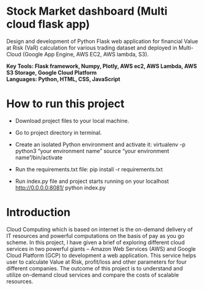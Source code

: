 # Stock Market dashboard (Multi cloud flask app)

Design and development of Python Flask web application for financial Value
at Risk (VaR) calculation for various trading dataset and deployed in Multi-Cloud (Google App
Engine, AWS EC2, AWS lambda, S3).</br>

**Key Tools: Flask framework, Numpy, Plotly, AWS ec2, AWS Lambda, AWS S3 Storage, Google Cloud Platform**</br>
**Languages: Python, HTML, CSS, JavaScript**<br>

# How to run this project 
* Download project files to your local machine.
* Go to project directory in terminal. 
* Create an isolated Python environment and activate it:
    virtualenv -p python3 “your environment name”
    source “your environment name”/bin/activate
    
 * Run the requirements.txt file:
    pip install -r requirements.txt
    
 * Run index.py file and project starts running on your localhost http://0.0.0.0:8081/
    python index.py

# Introduction
Cloud Computing which is based on internet is the on-demand delivery of IT resources and powerful computations on the basis of pay as you go scheme. In this project, I have given 
a brief of exploring different cloud services in two powerful giants – Amazon Web Services (AWS) and Google Cloud Platform (GCP) to development a web application. This service helps user to calculate Value at Risk, profit/loss and other parameters for four different companies. The outcome of this 
project is to understand and utilize on-demand cloud services and compare the costs of scalable resources.
